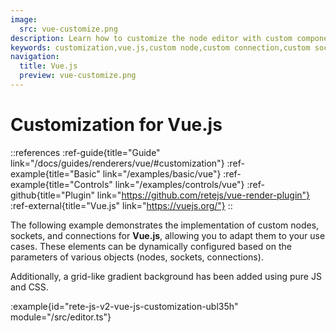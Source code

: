 ```yaml
---
image:
  src: vue-customize.png
description: Learn how to customize the node editor with custom components using Vue.js. This example provides resources to help you create a custom editor that is tailored to your specific needs
keywords: customization,vue.js,custom node,custom connection,custom socket
navigation:
  title: Vue.js
  preview: vue-customize.png
---
```


# Customization for Vue.js

::references
:ref-guide{title="Guide" link="/docs/guides/renderers/vue/#customization"}
:ref-example{title="Basic" link="/examples/basic/vue"}
:ref-example{title="Controls" link="/examples/controls/vue"}
:ref-github{title="Plugin" link="https://github.com/retejs/vue-render-plugin"}
:ref-external{title="Vue.js" link="https://vuejs.org/"}
::

The following example demonstrates the implementation of custom nodes, sockets, and connections for **Vue.js**, allowing you to adapt them to your use cases. These elements can be dynamically configured based on the parameters of various objects (nodes, sockets, connections).

Additionally, a grid-like gradient background has been added using pure JS and CSS.

:example{id="rete-js-v2-vue-js-customization-ubl35h" module="/src/editor.ts"}

